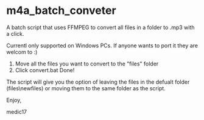 # m4a_batch_conveter
A batch script that uses FFMPEG to convert all files in a folder to .mp3 with a click.

Currentl only supported on Windows PCs. If anyone wants to port it they are welcom to :)

1. Move all the files you want to convert to the "files" folder
2. Click convert.bat
Done!

The script will give you the option of leaving the files in the defualt folder (files\newfiles)
or moving them to the same folder as the script.

Enjoy,

medic17
